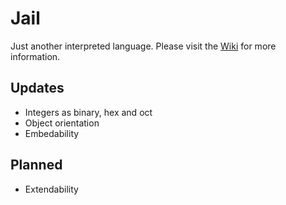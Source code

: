 # Jail

Just another interpreted language. Please visit the [Wiki](https://github.com/zarat/Jail/wiki) for more information.

## Updates
* Integers as binary, hex and oct
* Object orientation
* Embedability

## Planned
* Extendability
